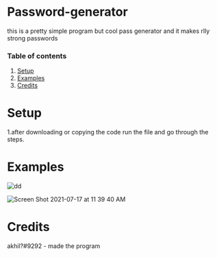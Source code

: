 # Password-generator

 this is a pretty simple program but cool pass generator and it makes rlly strong passwords


### Table of contents
1. [Setup](#Setup)
2. [Examples](#examples)
3. [Credits](#credit)


# Setup

1.after downloading or copying the code run the file and go through the steps.


# Examples
![dd](https://user-images.githubusercontent.com/60161763/126042190-0a7f62c2-5c43-4344-a608-bb9d32ae2fb9.png)


![Screen Shot 2021-07-17 at 11 39 40 AM](https://user-images.githubusercontent.com/60161763/126042206-6ac87911-6578-411a-b31c-9ab2fb4910a1.png)


# Credits 
akhil?#9292 - made the program
